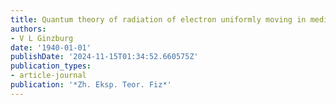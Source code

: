 ```yaml
---
title: Quantum theory of radiation of electron uniformly moving in medium
authors:
- V L Ginzburg
date: '1940-01-01'
publishDate: '2024-11-15T01:34:52.660575Z'
publication_types:
- article-journal
publication: '*Zh. Eksp. Teor. Fiz*'
---
```

